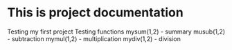 # This is project documentation
Testing my first project
Testing functions
mysum(1,2) - summary
musub(1,2) - subtraction
mymul(1,2) - multiplication
mydiv(1,2) - division
